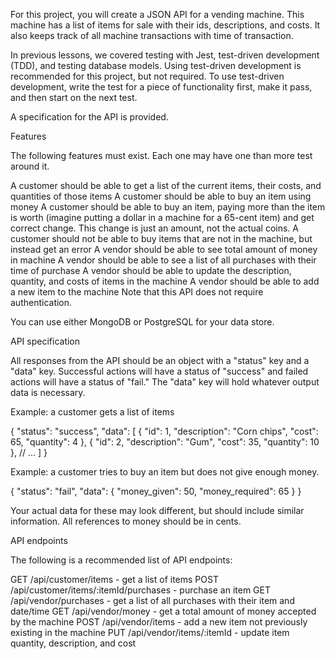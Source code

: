 For this project, you will create a JSON API for a vending machine. This machine has a list of items for sale with their ids, descriptions, and costs. It also keeps track of all machine transactions with time of transaction.

In previous lessons, we covered testing with Jest, test-driven development (TDD), and testing database models. Using test-driven development is recommended for this project, but not required. To use test-driven development, write the test for a piece of functionality first, make it pass, and then start on the next test.

A specification for the API is provided.

Features  

The following features must exist. Each one may have one than more test around it.

A customer should be able to get a list of the current items, their costs, and quantities of those items
A customer should be able to buy an item using money
A customer should be able to buy an item, paying more than the item is worth (imagine putting a dollar in a machine for a 65-cent item) and get correct change. This change is just an amount, not the actual coins.
A customer should not be able to buy items that are not in the machine, but instead get an error
A vendor should be able to see total amount of money in machine
A vendor should be able to see a list of all purchases with their time of purchase
A vendor should be able to update the description, quantity, and costs of items in the machine
A vendor should be able to add a new item to the machine
Note that this API does not require authentication.

You can use either MongoDB or PostgreSQL for your data store.

API specification  

All responses from the API should be an object with a "status" key and a "data" key. Successful actions will have a status of "success" and failed actions will have a status of "fail." The "data" key will hold whatever output data is necessary.

Example: a customer gets a list of items

{
  "status": "success",
  "data": [
    {
      "id": 1,
      "description": "Corn chips",
      "cost": 65,
      "quantity": 4
    },
    {
      "id": 2,
      "description": "Gum",
      "cost": 35,
      "quantity": 10
    },
    // ...
  ]
}

Example: a customer tries to buy an item but does not give enough money.

{
  "status": "fail",
  "data": {
    "money_given": 50,
    "money_required": 65
  }
}


Your actual data for these may look different, but should include similar information. All references to money should be in cents.

API endpoints  

The following is a recommended list of API endpoints:

GET /api/customer/items - get a list of items
POST /api/customer/items/:itemId/purchases - purchase an item
GET /api/vendor/purchases - get a list of all purchases with their item and date/time
GET /api/vendor/money - get a total amount of money accepted by the machine
POST /api/vendor/items - add a new item not previously existing in the machine
PUT /api/vendor/items/:itemId - update item quantity, description, and cost
